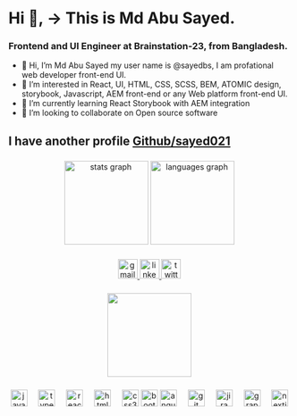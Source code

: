 <h1> Hi 👋,  -> This is Md Abu Sayed.</h1>

### Frontend and UI Engineer at Brainstation-23, from Bangladesh.

- 👋 Hi, I’m Md Abu Sayed my user name is @sayedbs, I am profational web developer front-end UI.
- 👀 I’m interested in React, UI, HTML, CSS, SCSS, BEM, ATOMIC design, storybook, Javascript, AEM front-end or any Web platform front-end UI.
- 🌱 I’m currently learning React Storybook with AEM integration
- 💞️ I’m looking to collaborate on Open source software

<h2>I have another profile <a href="https://github.com/sayed021" target="_blank">Github/sayed021</a></h2>
  
###

<div align="center">
  <img src="https://github-readme-stats.vercel.app/api?username=sayedbs&hide_title=false&hide_rank=false&show_icons=true&include_all_commits=true&count_private=true&disable_animations=false&theme=dracula&locale=en&hide_border=false" height="150" alt="stats graph"  />
  <img src="https://github-readme-stats.vercel.app/api/top-langs?username=sayedbs&locale=en&hide_title=false&layout=compact&card_width=320&langs_count=5&theme=dracula&hide_border=false" height="150" alt="languages graph"  />
</div>

###

###

<div align="center">
  <div align="center">
    <a href="abusayed.wd@gmail.com" target="_blank">
      <img src="https://img.shields.io/static/v1?message=Gmail&logo=gmail&label=&color=D14836&logoColor=white&labelColor=&style=for-the-badge" height="35" alt="gmail logo"  />
    </a>
    <a href="https://www.linkedin.com/in/sayed021/" target="_blank">
      <img src="https://img.shields.io/static/v1?message=LinkedIn&logo=linkedin&label=&color=0077B5&logoColor=white&labelColor=&style=for-the-badge" height="35" alt="linkedin logo"  />
    </a>
    <a href="https://stackoverflow.com/users/8477792/md-abu-sayed" target="_blank">
      <img src="https://img.shields.io/static/v1?message=stackoverflow&logo=stackoverflow&label=&color=f48024&logoColor=white&labelColor=&style=for-the-badge" height="35" alt="twitter logo"  />
    </a>
  </div>

  ###
<div align="center">
<img align="middle" height="150" src="https://raw.githubusercontent.com/chiraag-kakar/chiraag-kakar/master/hadder.gif" />
</div>

### 

<div align="center">
<img src="https://cdn.jsdelivr.net/gh/devicons/devicon/icons/javascript/javascript-original.svg" height="30" alt="javascript logo"  />
  <img width="12" />
  <img src="https://cdn.jsdelivr.net/gh/devicons/devicon/icons/typescript/typescript-original.svg" height="30" alt="typescript logo"  />
  <img width="12" />
  <img src="https://cdn.jsdelivr.net/gh/devicons/devicon/icons/react/react-original.svg" height="30" alt="react logo"  />
  <img width="12" />
  <img src="https://cdn.jsdelivr.net/gh/devicons/devicon/icons/html5/html5-original.svg" height="30" alt="html5 logo"  />
  <img width="12" />
  <img src="https://cdn.jsdelivr.net/gh/devicons/devicon/icons/css3/css3-original.svg" height="30" alt="css3 logo"  />
<img src="https://cdn.jsdelivr.net/gh/devicons/devicon/icons/bootstrap/bootstrap-original.svg" height="30" alt="bootstrap logo"  />
  <img src="https://cdn.jsdelivr.net/gh/devicons/devicon/icons/angularjs/angularjs-original.svg" height="30" alt="angularjs logo"  />
  <img width="12" />
  <img src="https://cdn.jsdelivr.net/gh/devicons/devicon/icons/git/git-original.svg" height="30" alt="git logo"  />
  <img width="12" />
  <img src="https://cdn.jsdelivr.net/gh/devicons/devicon/icons/jira/jira-original.svg" height="30" alt="jira logo"  />
  <img width="12" />
  <img src="https://cdn.jsdelivr.net/gh/devicons/devicon/icons/graphql/graphql-plain.svg" height="30" alt="graphql logo"  />
  <img width="12" />
  <img src="https://cdn.jsdelivr.net/gh/devicons/devicon/icons/nextjs/nextjs-original.svg" height="30" alt="nextjs logo"  />
</div>
</div>


<!---
sayedbs/sayedbs is a ✨ special ✨ repository because its `README.md` (this file) appears on your GitHub profile.
You can click the Preview link to take a look at your changes.
--->
